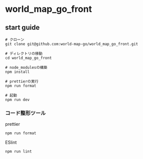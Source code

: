 # world_map_go_front

## start guide

```
# クローン
git clone git@github.com:world-map-go/world_map_go_front.git

# ディレクトリの移動
cd world_map_go_front

# node_modulesの構築
npm install

# prettierの実行
npm run format

# 起動
npm run dev
```

### コード整形ツール

prettier

```
npm run format
```

ESlint

```
npm run lint
```
